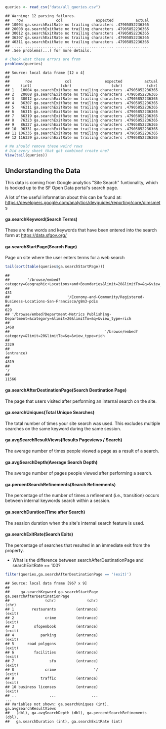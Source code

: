 ``` r
queries <- read_csv("data/all_queries.csv")
```

    ## Warning: 12 parsing failures.
    ##   row               col               expected          actual
    ## 10004 ga.searchExitRate no trailing characters .47905852236365
    ## 20008 ga.searchExitRate no trailing characters .47905852236365
    ## 30012 ga.searchExitRate no trailing characters .47905852236365
    ## 36307 ga.searchExitRate no trailing characters .47905852236365
    ## 46311 ga.searchExitRate no trailing characters .47905852236365
    ## ..... ................. ...................... ...............
    ## .See problems(...) for more details.

``` r
# Check what these errors are from
problems(queries)
```

    ## Source: local data frame [12 x 4]
    ## 
    ##       row               col               expected          actual
    ##     (int)             (chr)                  (chr)           (chr)
    ## 1   10004 ga.searchExitRate no trailing characters .47905852236365
    ## 2   20008 ga.searchExitRate no trailing characters .47905852236365
    ## 3   30012 ga.searchExitRate no trailing characters .47905852236365
    ## 4   36307 ga.searchExitRate no trailing characters .47905852236365
    ## 5   46311 ga.searchExitRate no trailing characters .47905852236365
    ## 6   56315 ga.searchExitRate no trailing characters .47905852236365
    ## 7   66319 ga.searchExitRate no trailing characters .47905852236365
    ## 8   76323 ga.searchExitRate no trailing characters .47905852236365
    ## 9   86327 ga.searchExitRate no trailing characters .47905852236365
    ## 10  96331 ga.searchExitRate no trailing characters .47905852236365
    ## 11 106335 ga.searchExitRate no trailing characters .47905852236365
    ## 12 116339 ga.searchExitRate no trailing characters .47905852236365

``` r
# We should remove these weird rows
# Did every sheet that got combined create one?
View(tail(queries))
```

Understanding the Data
----------------------

This data is coming from Google analytics "Site Search" funtionality, which is hooked up to the SF Open Data portal's search page.

A lot of the useful information about this can be found at: <https://developers.google.com/analytics/devguides/reporting/core/dimsmets>

#### ga.searchKeyword(Search Terms)

These are the words and keywords that have been entered into the search form at <https://data.sfgov.org/>

#### ga.searchStartPage(Search Page)

Page on site where the user enters terms for a web search

``` r
tail(sort(table(queries$ga.searchStartPage)))
```

    ## 
    ##        '/browse/embed?category=Geographic+Locations+and+Boundaries&limit=20&limitTo=&q=&view_type=rich 
    ##                                                                                                    431 
    ##                          '/Economy-and-Community/Registered-Business-Locations-San-Francisco/g8m3-pdis 
    ##                                                                                                    629 
    ## '/browse/embed?Department-Metrics_Publishing-Department=&category=&limit=20&limitTo=&q=&view_type=rich 
    ##                                                                                                   1468 
    ##                                           '/browse/embed?category=&limit=20&limitTo=&q=&view_type=rich 
    ##                                                                                                   2329 
    ##                                                                                             (entrance) 
    ##                                                                                                   4819 
    ##                                                                                                     '/ 
    ##                                                                                                  11566

#### ga.searchAfterDestinationPage(Search Destination Page)

The page that users visited after performing an internal search on the site.

#### ga.searchUniques(Total Unique Searches)

The total number of times your site search was used. This excludes multiple searches on the same keyword during the same session.

#### ga.avgSearchResultViews(Results Pageviews / Search)

The average number of times people viewed a page as a result of a search.

#### ga.avgSearchDepth(Average Search Depth)

The average number of pages people viewed after performing a search.

#### ga.percentSearchRefinements(Search Refinements)

The percentage of the number of times a refinement (i.e., transition) occurs between internal keywords search within a session.

#### ga.searchDuration(Time after Search)

The session duration when the site's internal search feature is used.

#### ga.searchExitRate(Search Exits)

The percentage of searches that resulted in an immediate exit from the property.

-   What is the difference between searchAfterDestinationPage and searchExitRate == 100?

``` r
filter(queries,ga.searchAfterDestinationPage == '(exit)')
```

    ## Source: local data frame [967 x 9]
    ## 
    ##     ga.searchKeyword ga.searchStartPage ga.searchAfterDestinationPage
    ##                (chr)              (chr)                         (chr)
    ## 1        restaurants         (entrance)                        (exit)
    ## 2              crime         (entrance)                        (exit)
    ## 3         sfopenbook         (entrance)                        (exit)
    ## 4            parking         (entrance)                        (exit)
    ## 5      road polygons         (entrance)                        (exit)
    ## 6         facilities         (entrance)                        (exit)
    ## 7                sfo         (entrance)                        (exit)
    ## 8              crime                 '/                        (exit)
    ## 9            traffic         (entrance)                        (exit)
    ## 10 business licenses         (entrance)                        (exit)
    ## ..               ...                ...                           ...
    ## Variables not shown: ga.searchUniques (int), ga.avgSearchResultViews
    ##   (dbl), ga.avgSearchDepth (dbl), ga.percentSearchRefinements (dbl),
    ##   ga.searchDuration (int), ga.searchExitRate (int)
